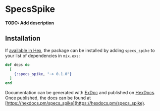 # SpecsSpike

**TODO: Add description**

## Installation

If [available in Hex](https://hex.pm/docs/publish), the package can be installed
by adding `specs_spike` to your list of dependencies in `mix.exs`:

```elixir
def deps do
  [
    {:specs_spike, "~> 0.1.0"}
  ]
end
```

Documentation can be generated with [ExDoc](https://github.com/elixir-lang/ex_doc)
and published on [HexDocs](https://hexdocs.pm). Once published, the docs can
be found at [https://hexdocs.pm/specs_spike](https://hexdocs.pm/specs_spike).

